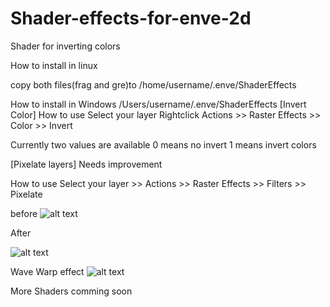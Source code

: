 # Shader-effects-for-enve-2d
Shader for inverting colors

How to install in linux

copy both files(frag and gre)to
/home/username/.enve/ShaderEffects
 
How to install in Windows
/Users/username/.enve/ShaderEffects
[Invert Color]
How to use
Select your layer Rightclick Actions >> Raster Effects >> Color >> Invert

Currently two values are available
0 means no invert
1 means invert colors

[Pixelate layers] Needs improvement

How to use
Select your layer >> Actions >> Raster Effects >> Filters >> Pixelate

before
![alt text](https://github.com/axiomgraph/Shader-effects-for-enve-2d/raw/main/sample/monkey-6268446_1280.jpg)

After

![alt text](https://github.com/axiomgraph/Shader-effects-for-enve-2d/raw/main/sample/Screenshot%20from%202021-07-19%2011-46-00.png)

Wave Warp effect
![alt text](https://github.com/axiomgraph/Shader-effects-for-enve-2d/blob/main/sample/wave_warp.png)

More Shaders comming soon
